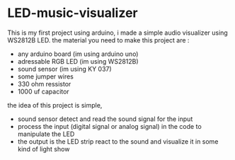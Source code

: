 # LED-music-visualizer
This is my first project using arduino, i made a simple audio visualizer using WS2812B LED. 
the material you need to make this project are : 
- any arduino board (im using arduino uno)
- adressable RGB LED (im using WS2812B)
- sound sensor (im using KY 037)
- some jumper wires
- 330 ohm ressistor
- 1000 uf capacitor


the idea of this project is simple, 
- sound sensor detect and read the sound signal for the input
- process the input (digital signal or analog signal) in the code to manipulate the LED
- the output is the LED strip react to the sound and visualize it in some kind of light show
